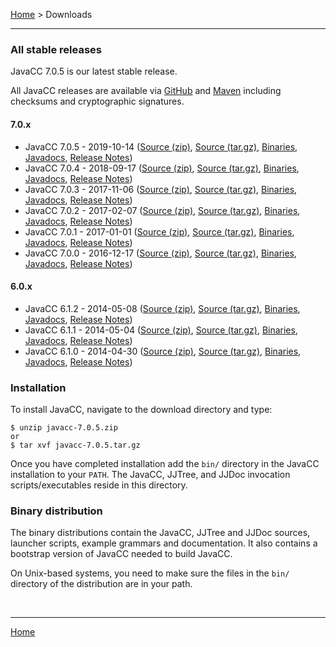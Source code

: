 [Home](index.md) > Downloads

---

### <a name="stable"></a>All stable releases

JavaCC 7.0.5 is our latest stable release.

All JavaCC releases are available via [GitHub](https://github.com/javacc/javacc/releases) and [Maven](https://mvnrepository.com/artifact/net.java.dev.javacc/javacc) including checksums and cryptographic signatures.

#### 7.0.x

* JavaCC 7.0.5 - 2019-10-14 ([Source (zip)](https://github.com/javacc/javacc/archive/7.0.5.zip), [Source (tar.gz)](https://github.com/javacc/javacc/archive/7.0.5.tar.gz), [Binaries](https://repo1.maven.org/maven2/net/java/dev/javacc/javacc/7.0.5/javacc-7.0.5.jar), [Javadocs](https://repo1.maven.org/maven2/net/java/dev/javacc/javacc/7.0.5/javacc-7.0.5-javadoc.jar), [Release Notes](release-notes.md#javacc-7.0.5))
* JavaCC 7.0.4 - 2018-09-17 ([Source (zip)](https://github.com/javacc/javacc/archive/7.0.4.zip), [Source (tar.gz)](https://github.com/javacc/javacc/archive/7.0.4.tar.gz), [Binaries](https://repo1.maven.org/maven2/net/java/dev/javacc/javacc/7.0.4/javacc-7.0.4.jar), [Javadocs](https://repo1.maven.org/maven2/net/java/dev/javacc/javacc/7.0.4/javacc-7.0.4-javadoc.jar), [Release Notes](#release-notes.mdjavacc-7.0.4))
* JavaCC 7.0.3 - 2017-11-06 ([Source (zip)](https://github.com/javacc/javacc/archive/7.0.3.zip), [Source (tar.gz)](https://github.com/javacc/javacc/archive/7.0.3.tar.gz), [Binaries](https://repo1.maven.org/maven2/net/java/dev/javacc/javacc/7.0.3/javacc-7.0.3.jar), [Javadocs](https://repo1.maven.org/maven2/net/java/dev/javacc/javacc/7.0.3/javacc-7.0.3-javadoc.jar), [Release Notes](release-notes.md#javacc-7.0.3))
* JavaCC 7.0.2 - 2017-02-07 ([Source (zip)](https://github.com/javacc/javacc/archive/7.0.2.zip), [Source (tar.gz)](https://github.com/javacc/javacc/archive/7.0.2.tar.gz), [Binaries](https://repo1.maven.org/maven2/net/java/dev/javacc/javacc/7.0.2/javacc-7.0.2.jar), [Javadocs](https://repo1.maven.org/maven2/net/java/dev/javacc/javacc/7.0.2/javacc-7.0.2-javadoc.jar), [Release Notes](release-notes.md#javacc-7.0.2))
* JavaCC 7.0.1 - 2017-01-01 ([Source (zip)](https://github.com/javacc/javacc/archive/7.0.1.zip), [Source (tar.gz)](https://github.com/javacc/javacc/archive/7.0.1.tar.gz), [Binaries](https://repo1.maven.org/maven2/net/java/dev/javacc/javacc/7.0.1/javacc-7.0.1.jar), [Javadocs](https://repo1.maven.org/maven2/net/java/dev/javacc/javacc/7.0.1/javacc-7.0.1-javadoc.jar), [Release Notes](release-notes.md#javacc-7.0.1))
* JavaCC 7.0.0 - 2016-12-17 ([Source (zip)](https://github.com/javacc/javacc/archive/release_7_0_0.zip), [Source (tar.gz)](https://github.com/javacc/javacc/archive/release_7_0_0.tar.gz), [Binaries](https://repo1.maven.org/maven2/net/java/dev/javacc/javacc/7.0.0/javacc-7.0.0.jar), [Javadocs](https://repo1.maven.org/maven2/net/java/dev/javacc/javacc/7.0.0/javacc-7.0.0-javadoc.jar), [Release Notes](release-notes.md#javacc-7.0.0))

#### 6.0.x

* JavaCC 6.1.2 - 2014-05-08 ([Source (zip)](https://github.com/javacc/javacc/archive/release_6_1_2.zip), [Source (tar.gz)](https://github.com/javacc/javacc/archive/release_6_1_2.tar.gz), [Binaries](https://repo1.maven.org/maven2/net/java/dev/javacc/javacc/6.1.2/javacc-6.1.2.jar), [Javadocs](https://repo1.maven.org/maven2/net/java/dev/javacc/javacc/6.1.2/javacc-6.1.2-javadoc.jar), [Release Notes](release-notes.md#javacc-6.1.2))
* JavaCC 6.1.1 - 2014-05-04 ([Source (zip)](https://github.com/javacc/javacc/archive/release_6_1_1.zip), [Source (tar.gz)](https://github.com/javacc/javacc/archive/release_6_1_1.tar.gz), [Binaries](https://repo1.maven.org/maven2/net/java/dev/javacc/javacc/6.1.1/javacc-6.1.1.jar), [Javadocs](https://repo1.maven.org/maven2/net/java/dev/javacc/javacc/6.1.1/javacc-6.1.1-javadoc.jar), [Release Notes](release-notes.md#javacc-6.0.0))
* JavaCC 6.1.0 - 2014-04-30 ([Source (zip)](https://github.com/javacc/javacc/archive/release_6_1_0.zip), [Source (tar.gz)](https://github.com/javacc/javacc/archive/release_6_1_0.tar.gz), [Binaries](https://repo1.maven.org/maven2/net/java/dev/javacc/javacc/6.1.0/javacc-6.1.0.jar), [Javadocs](https://repo1.maven.org/maven2/net/java/dev/javacc/javacc/6.1.0/javacc-6.1.0-javadoc.jar), [Release Notes](release-notes.md#javacc-6.0.0))

### <a name="installation"></a>Installation

To install JavaCC, navigate to the download directory and type:

```
$ unzip javacc-7.0.5.zip
or
$ tar xvf javacc-7.0.5.tar.gz
```

Once you have completed installation add the `bin/` directory in the JavaCC installation to your `PATH`. The JavaCC, JJTree, and JJDoc invocation scripts/executables reside in this directory.

### <a name="binary-distribution"></a>Binary distribution

The binary distributions contain the JavaCC, JJTree and JJDoc sources, launcher scripts, example grammars and documentation. It also contains a bootstrap version of JavaCC needed to build JavaCC.

On Unix-based systems, you need to make sure the files in the `bin/` directory of the distribution are in your path.

<br>

---

[Home](index.md)

<br>

